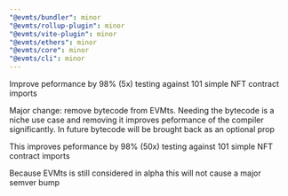 ```yaml
---
"@evmts/bundler": minor
"@evmts/rollup-plugin": minor
"@evmts/vite-plugin": minor
"@evmts/ethers": minor
"@evmts/core": minor
"@evmts/cli": minor
---
```


Improve peformance by 98% (5x) testing against 101 simple NFT contract imports

Major change: remove bytecode from EVMts. Needing the bytecode is a niche use case and removing it improves peformance of the compiler significantly. In future bytecode will be brought back as an optional prop

This improves peformance by 98% (50x) testing against 101 simple NFT contract imports

Because EVMts is still considered in alpha this will not cause a major semver bump
